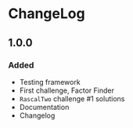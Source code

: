 # ChangeLog

## 1.0.0

### Added

- Testing framework
- First challenge, Factor Finder
- `RascalTwo` challenge #1 solutions
- Documentation
- Changelog

